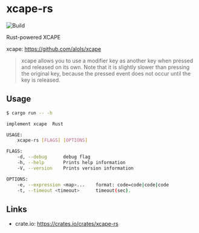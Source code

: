 # xcape-rs

![Build](https://github.com/hurou927/xcape-rs/workflows/test/badge.svg)

Rust-powered XCAPE

xcape: https://github.com/alols/xcape

> xcape allows you to use a modifier key as another key when pressed and released on its own. Note that it is slightly slower than pressing the original key, because the pressed event does not occur until the key is released.


## Usage

```sh
$ cargo run -- -h

implement xcape  Rust

USAGE:
    xcape-rs [FLAGS] [OPTIONS]

FLAGS:
    -d, --debug      debug flag
    -h, --help       Prints help information
    -V, --version    Prints version information

OPTIONS:
    -e, --expression <map>...    format: code=code|code|code
    -t, --timeout <timeout>      timeout(sec).

```

## Links

- crate.io: https://crates.io/crates/xcape-rs

